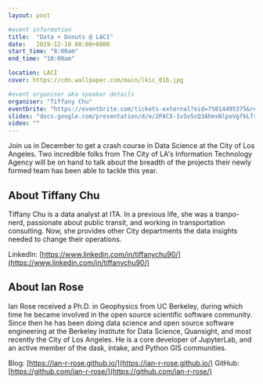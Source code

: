 ```yaml
---
layout: post

#event information
title:  "Data + Donuts @ LACI"
date:   2019-12-10 08:00+0800
start_time: "8:00am"
end_time: "10:00am"

location: LACI
cover: https://cdn.wallpaper.com/main/lkic_01b.jpg

#event organiser aka speaker details
organiser: "Tiffany Chu"
eventbrite: "https://eventbrite.com/tickets-external?eid=75014495375&ref=etckt"
slides: "docs.google.com/presentation/d/e/2PACX-1vSvScQ3AhmsNlpoVgfkLTsl3OW60s8K7PZY9AHHtcB8IvJIOZNSRKn6wU5DpVUtuj6PWdxfnh1oivmL/embed?start=false&loop=false&delayms=3000"
video: ""
---
```


Join us in December to get a crash course in Data Science at the City of Los Angeles. Two incredible folks from The City of LA's Information Technology Agency will be on hand to talk about the breadth of the projects their newly formed team has been able to tackle this year.

## About Tiffany Chu

Tiffany Chu is a data analyst at ITA. In a previous life, she was a tranpo-nerd, passionate about public transit, and working in transportation consulting. Now, she provides other City departments the data insights needed to change their operations.   

LinkedIn: [https://www.linkedin.com/in/tiffanychu90/](https://www.linkedin.com/in/tiffanychu90/)


## About Ian Rose

Ian Rose received a Ph.D. in Geophysics from UC Berkeley, during which time he became involved in the open source scientific software community. Since then he has been doing data science and open source software engineering at the Berkeley Institute for Data Science, Quansight, and most recently the City of Los Angeles. He is a core developer of JupyterLab, and an active member of the dask, intake, and Python GIS communities. 

Blog: [https://ian-r-rose.github.io/](https://ian-r-rose.github.io/)
GitHub: [https://github.com/ian-r-rose/](https://github.com/ian-r-rose/)